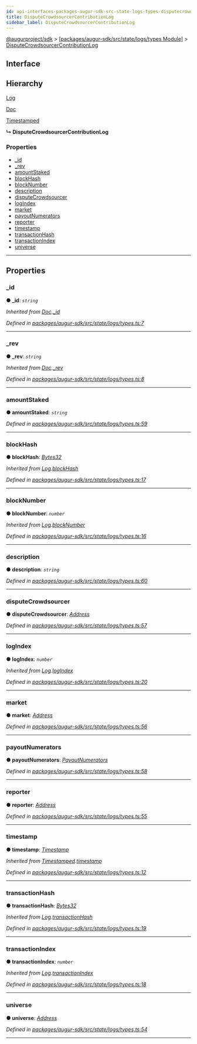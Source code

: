 ```yaml
---
id: api-interfaces-packages-augur-sdk-src-state-logs-types-disputecrowdsourcercontributionlog
title: DisputeCrowdsourcerContributionLog
sidebar_label: DisputeCrowdsourcerContributionLog
---
```


[@augurproject/sdk](api-readme.md) > [[packages/augur-sdk/src/state/logs/types Module]](api-modules-packages-augur-sdk-src-state-logs-types-module.md) > [DisputeCrowdsourcerContributionLog](api-interfaces-packages-augur-sdk-src-state-logs-types-disputecrowdsourcercontributionlog.md)

## Interface

## Hierarchy

 [Log](api-interfaces-packages-augur-sdk-src-state-logs-types-log.md)

 [Doc](api-interfaces-packages-augur-sdk-src-state-logs-types-doc.md)

 [Timestamped](api-interfaces-packages-augur-sdk-src-state-logs-types-timestamped.md)

**↳ DisputeCrowdsourcerContributionLog**

### Properties

* [_id](api-interfaces-packages-augur-sdk-src-state-logs-types-disputecrowdsourcercontributionlog.md#_id)
* [_rev](api-interfaces-packages-augur-sdk-src-state-logs-types-disputecrowdsourcercontributionlog.md#_rev)
* [amountStaked](api-interfaces-packages-augur-sdk-src-state-logs-types-disputecrowdsourcercontributionlog.md#amountstaked)
* [blockHash](api-interfaces-packages-augur-sdk-src-state-logs-types-disputecrowdsourcercontributionlog.md#blockhash)
* [blockNumber](api-interfaces-packages-augur-sdk-src-state-logs-types-disputecrowdsourcercontributionlog.md#blocknumber)
* [description](api-interfaces-packages-augur-sdk-src-state-logs-types-disputecrowdsourcercontributionlog.md#description)
* [disputeCrowdsourcer](api-interfaces-packages-augur-sdk-src-state-logs-types-disputecrowdsourcercontributionlog.md#disputecrowdsourcer)
* [logIndex](api-interfaces-packages-augur-sdk-src-state-logs-types-disputecrowdsourcercontributionlog.md#logindex)
* [market](api-interfaces-packages-augur-sdk-src-state-logs-types-disputecrowdsourcercontributionlog.md#market)
* [payoutNumerators](api-interfaces-packages-augur-sdk-src-state-logs-types-disputecrowdsourcercontributionlog.md#payoutnumerators)
* [reporter](api-interfaces-packages-augur-sdk-src-state-logs-types-disputecrowdsourcercontributionlog.md#reporter)
* [timestamp](api-interfaces-packages-augur-sdk-src-state-logs-types-disputecrowdsourcercontributionlog.md#timestamp)
* [transactionHash](api-interfaces-packages-augur-sdk-src-state-logs-types-disputecrowdsourcercontributionlog.md#transactionhash)
* [transactionIndex](api-interfaces-packages-augur-sdk-src-state-logs-types-disputecrowdsourcercontributionlog.md#transactionindex)
* [universe](api-interfaces-packages-augur-sdk-src-state-logs-types-disputecrowdsourcercontributionlog.md#universe)

---

## Properties

<a id="_id"></a>

###  _id

**● _id**: *`string`*

*Inherited from [Doc](api-interfaces-packages-augur-sdk-src-state-logs-types-doc.md).[_id](api-interfaces-packages-augur-sdk-src-state-logs-types-doc.md#_id)*

*Defined in [packages/augur-sdk/src/state/logs/types.ts:7](https://github.com/AugurProject/augur/blob/0ea8996003/packages/augur-sdk/src/state/logs/types.ts#L7)*

___
<a id="_rev"></a>

###  _rev

**● _rev**: *`string`*

*Inherited from [Doc](api-interfaces-packages-augur-sdk-src-state-logs-types-doc.md).[_rev](api-interfaces-packages-augur-sdk-src-state-logs-types-doc.md#_rev)*

*Defined in [packages/augur-sdk/src/state/logs/types.ts:8](https://github.com/AugurProject/augur/blob/0ea8996003/packages/augur-sdk/src/state/logs/types.ts#L8)*

___
<a id="amountstaked"></a>

###  amountStaked

**● amountStaked**: *`string`*

*Defined in [packages/augur-sdk/src/state/logs/types.ts:59](https://github.com/AugurProject/augur/blob/0ea8996003/packages/augur-sdk/src/state/logs/types.ts#L59)*

___
<a id="blockhash"></a>

###  blockHash

**● blockHash**: *[Bytes32](api-modules-packages-augur-sdk-src-state-logs-types-module.md#bytes32)*

*Inherited from [Log](api-interfaces-packages-augur-sdk-src-state-logs-types-log.md).[blockHash](api-interfaces-packages-augur-sdk-src-state-logs-types-log.md#blockhash)*

*Defined in [packages/augur-sdk/src/state/logs/types.ts:17](https://github.com/AugurProject/augur/blob/0ea8996003/packages/augur-sdk/src/state/logs/types.ts#L17)*

___
<a id="blocknumber"></a>

###  blockNumber

**● blockNumber**: *`number`*

*Inherited from [Log](api-interfaces-packages-augur-sdk-src-state-logs-types-log.md).[blockNumber](api-interfaces-packages-augur-sdk-src-state-logs-types-log.md#blocknumber)*

*Defined in [packages/augur-sdk/src/state/logs/types.ts:16](https://github.com/AugurProject/augur/blob/0ea8996003/packages/augur-sdk/src/state/logs/types.ts#L16)*

___
<a id="description"></a>

###  description

**● description**: *`string`*

*Defined in [packages/augur-sdk/src/state/logs/types.ts:60](https://github.com/AugurProject/augur/blob/0ea8996003/packages/augur-sdk/src/state/logs/types.ts#L60)*

___
<a id="disputecrowdsourcer"></a>

###  disputeCrowdsourcer

**● disputeCrowdsourcer**: *[Address](api-modules-packages-augur-sdk-src-state-logs-types-module.md#address)*

*Defined in [packages/augur-sdk/src/state/logs/types.ts:57](https://github.com/AugurProject/augur/blob/0ea8996003/packages/augur-sdk/src/state/logs/types.ts#L57)*

___
<a id="logindex"></a>

###  logIndex

**● logIndex**: *`number`*

*Inherited from [Log](api-interfaces-packages-augur-sdk-src-state-logs-types-log.md).[logIndex](api-interfaces-packages-augur-sdk-src-state-logs-types-log.md#logindex)*

*Defined in [packages/augur-sdk/src/state/logs/types.ts:20](https://github.com/AugurProject/augur/blob/0ea8996003/packages/augur-sdk/src/state/logs/types.ts#L20)*

___
<a id="market"></a>

###  market

**● market**: *[Address](api-modules-packages-augur-sdk-src-state-logs-types-module.md#address)*

*Defined in [packages/augur-sdk/src/state/logs/types.ts:56](https://github.com/AugurProject/augur/blob/0ea8996003/packages/augur-sdk/src/state/logs/types.ts#L56)*

___
<a id="payoutnumerators"></a>

###  payoutNumerators

**● payoutNumerators**: *[PayoutNumerators](api-modules-packages-augur-sdk-src-state-logs-types-module.md#payoutnumerators)*

*Defined in [packages/augur-sdk/src/state/logs/types.ts:58](https://github.com/AugurProject/augur/blob/0ea8996003/packages/augur-sdk/src/state/logs/types.ts#L58)*

___
<a id="reporter"></a>

###  reporter

**● reporter**: *[Address](api-modules-packages-augur-sdk-src-state-logs-types-module.md#address)*

*Defined in [packages/augur-sdk/src/state/logs/types.ts:55](https://github.com/AugurProject/augur/blob/0ea8996003/packages/augur-sdk/src/state/logs/types.ts#L55)*

___
<a id="timestamp"></a>

###  timestamp

**● timestamp**: *[Timestamp](api-modules-packages-augur-sdk-src-state-logs-types-module.md#timestamp)*

*Inherited from [Timestamped](api-interfaces-packages-augur-sdk-src-state-logs-types-timestamped.md).[timestamp](api-interfaces-packages-augur-sdk-src-state-logs-types-timestamped.md#timestamp)*

*Defined in [packages/augur-sdk/src/state/logs/types.ts:12](https://github.com/AugurProject/augur/blob/0ea8996003/packages/augur-sdk/src/state/logs/types.ts#L12)*

___
<a id="transactionhash"></a>

###  transactionHash

**● transactionHash**: *[Bytes32](api-modules-packages-augur-sdk-src-state-logs-types-module.md#bytes32)*

*Inherited from [Log](api-interfaces-packages-augur-sdk-src-state-logs-types-log.md).[transactionHash](api-interfaces-packages-augur-sdk-src-state-logs-types-log.md#transactionhash)*

*Defined in [packages/augur-sdk/src/state/logs/types.ts:19](https://github.com/AugurProject/augur/blob/0ea8996003/packages/augur-sdk/src/state/logs/types.ts#L19)*

___
<a id="transactionindex"></a>

###  transactionIndex

**● transactionIndex**: *`number`*

*Inherited from [Log](api-interfaces-packages-augur-sdk-src-state-logs-types-log.md).[transactionIndex](api-interfaces-packages-augur-sdk-src-state-logs-types-log.md#transactionindex)*

*Defined in [packages/augur-sdk/src/state/logs/types.ts:18](https://github.com/AugurProject/augur/blob/0ea8996003/packages/augur-sdk/src/state/logs/types.ts#L18)*

___
<a id="universe"></a>

###  universe

**● universe**: *[Address](api-modules-packages-augur-sdk-src-state-logs-types-module.md#address)*

*Defined in [packages/augur-sdk/src/state/logs/types.ts:54](https://github.com/AugurProject/augur/blob/0ea8996003/packages/augur-sdk/src/state/logs/types.ts#L54)*

___

